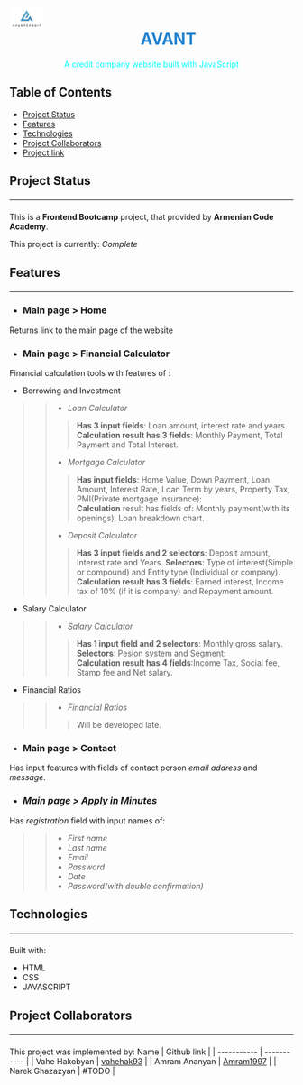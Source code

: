 <img src="./images/avant_logo.jpg" width="60px" align = "left">
<h1 align="center" style="color:#2382ce;"> AVANT</h1>

<p align="center" style="color: aqua">A credit company website built with JavaScript</p>

## Table of Contents 
* [Project Status](#project-status)
* [Features](#features)
* [Technologies](#technologies)
* [Project Collaborators](#contact)
* [Project link](https://github.com/Amram1997/avant-js-project.git)

## Project Status  <hr/>
This is a **Frontend Bootcamp** project, that provided by **Armenian Code Academy**.

This project is currently: *Complete*

## Features <hr/> 

-  ### Main page > Home 
Returns link to the main page of the website

-  ### Main page > Financial Calculator 
Financial calculation tools with features of :
-  Borrowing and Investment
>> - *Loan Calculator*
>>> **Has 3 input fields**: Loan amount, interest rate and years.\
 **Calculation result has 3 fields**: Monthly Payment, Total Payment and Total Interest.
>> - *Mortgage Calculator*
>>> **Has input fields**: Home Value, Down Payment, Loan Amount, Interest Rate, Loan Term by years, Property Tax, PMI(Private mortgage insurance):\
**Calculation** result has fields of: Monthly payment(with its openings), Loan breakdown chart.
>> - *Deposit Calculator*
>>> **Has 3 input fields and 2 selectors**: Deposit amount, Interest rate and Years. **Selectors**: Type of interest(Simple or compound) and Entity type (Individual or company).\
**Calculation result has 3 fields**: Earned interest, Income tax of 10% (if it is company) and Repayment amount. 
-  Salary Calculator
>> - *Salary Calculator*
>>> **Has 1 input field and 2 selectors**: Monthly gross salary. **Selectors**: Pesion system and Segment:\
**Calculation result has 4 fields**:Income Tax, Social fee, Stamp fee and Net salary.
-  Financial Ratios
>> - *Financial Ratios*
>>> Will be developed late.
-  ### Main page > Contact
Has input features with fields of contact person *email address* and *message*. 
-  ### *Main page > Apply in Minutes*
Has *registration* field with input names of:
>> - *First name*
>> - *Last name*
>> - *Email*
>> - *Password*
>> - *Date*
>> - *Password(with double confirmation)*

## Technologies  <hr/>
Built with:
- HTML
- CSS
- JAVASCRIPT
## Project Collaborators <hr/>
This project was implemented by:
 Name | Github link |
| ----------- | ----------- |
| Vahe Hakobyan | [vahehak93](https://github.com/vahehak93) |
| Amram Ananyan | [Amram1997](https://github.com/Amram1997) |
| Narek Ghazazyan | #TODO |
